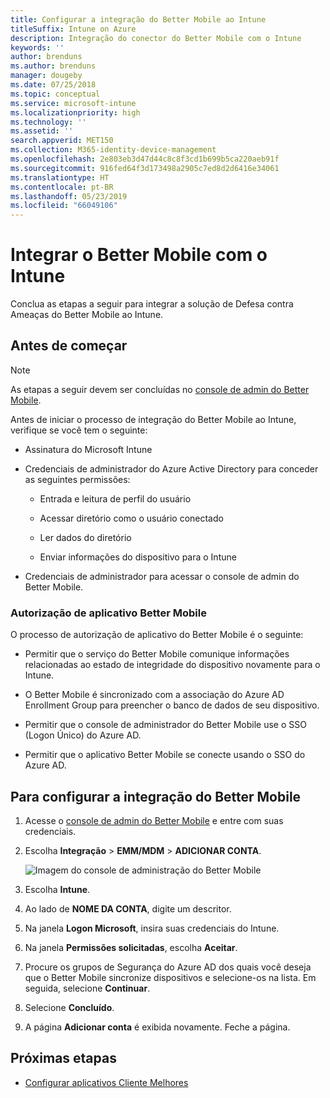 ```yaml
---
title: Configurar a integração do Better Mobile ao Intune
titleSuffix: Intune on Azure
description: Integração do conector do Better Mobile com o Intune
keywords: ''
author: brenduns
ms.author: brenduns
manager: dougeby
ms.date: 07/25/2018
ms.topic: conceptual
ms.service: microsoft-intune
ms.localizationpriority: high
ms.technology: ''
ms.assetid: ''
search.appverid: MET150
ms.collection: M365-identity-device-management
ms.openlocfilehash: 2e803eb3d47d44c8c8f3cd1b699b5ca220aeb91f
ms.sourcegitcommit: 916fed64f3d173498a2905c7ed8d2d6416e34061
ms.translationtype: HT
ms.contentlocale: pt-BR
ms.lasthandoff: 05/23/2019
ms.locfileid: "66049106"
---
```

# <a name="integrate-better-mobile-with-intune"></a>Integrar o Better Mobile com o Intune

Conclua as etapas a seguir para integrar a solução de Defesa contra Ameaças do Better Mobile ao Intune.

## <a name="before-you-begin"></a>Antes de começar

> [!NOTE]
> As etapas a seguir devem ser concluídas no [console de admin do Better Mobile](https://aad.bmobi.net).

Antes de iniciar o processo de integração do Better Mobile ao Intune, verifique se você tem o seguinte:

-   Assinatura do Microsoft Intune

-   Credenciais de administrador do Azure Active Directory para conceder as seguintes permissões:

    -   Entrada e leitura de perfil do usuário

    -   Acessar diretório como o usuário conectado

    -   Ler dados do diretório

    -   Enviar informações do dispositivo para o Intune

-   Credenciais de administrador para acessar o console de admin do Better Mobile.

### <a name="better-mobile-app-authorization"></a>Autorização de aplicativo Better Mobile

O processo de autorização de aplicativo do Better Mobile é o seguinte:

-   Permitir que o serviço do Better Mobile comunique informações relacionadas ao estado de integridade do dispositivo novamente para o Intune.

-   O Better Mobile é sincronizado com a associação do Azure AD Enrollment Group para preencher o banco de dados de seu dispositivo.

-   Permitir que o console de administrador do Better Mobile use o SSO (Logon Único) do Azure AD.

-   Permitir que o aplicativo Better Mobile se conecte usando o SSO do Azure AD.

## <a name="to-set-up-better-mobile-integration"></a>Para configurar a integração do Better Mobile

1. Acesse o [console de admin do Better Mobile](https://aad.bmobi.net) e entre com suas credenciais.
2. Escolha **Integração** > **EMM/MDM** > **ADICIONAR CONTA**.

     ![Imagem do console de administração do Better Mobile](media/better_mobile_console.png)
 
3. Escolha **Intune**.
4. Ao lado de **NOME DA CONTA**, digite um descritor. 
5. Na janela **Logon Microsoft**, insira suas credenciais do Intune.
6. Na janela **Permissões solicitadas**, escolha **Aceitar**.
7. Procure os grupos de Segurança do Azure AD dos quais você deseja que o Better Mobile sincronize dispositivos e selecione-os na lista. Em seguida, selecione **Continuar**.
8. Selecione **Concluído**.
9. A página **Adicionar conta** é exibida novamente. Feche a página. 

## <a name="next-steps"></a>Próximas etapas

-   [Configurar aplicativos Cliente Melhores](mtd-apps-ios-app-configuration-policy-add-assign.md)

